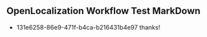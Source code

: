 ## OpenLocalization Workflow Test MarkDown
* 131e6258-86e9-471f-b4ca-b216431b4e97 
thanks!<!--HONumber=Mar16_HO2-->
